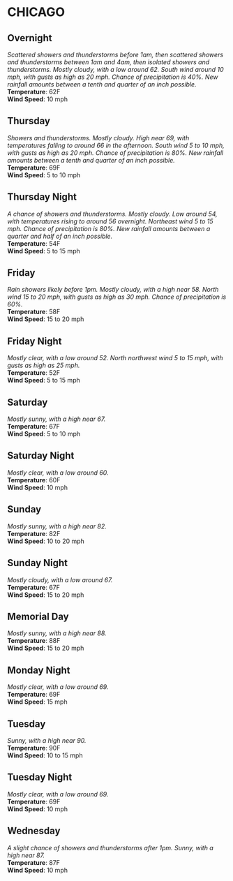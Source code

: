 # CHICAGO
## **Overnight**
*Scattered showers and thunderstorms before 1am, then scattered showers and thunderstorms between 1am and 4am, then isolated showers and thunderstorms. Mostly cloudy, with a low around 62. South wind around 10 mph, with gusts as high as 20 mph. Chance of precipitation is 40%. New rainfall amounts between a tenth and quarter of an inch possible.*  
**Temperature**: 62F  
**Wind Speed**: 10 mph  
  
## **Thursday**
*Showers and thunderstorms. Mostly cloudy. High near 69, with temperatures falling to around 66 in the afternoon. South wind 5 to 10 mph, with gusts as high as 20 mph. Chance of precipitation is 80%. New rainfall amounts between a tenth and quarter of an inch possible.*  
**Temperature**: 69F  
**Wind Speed**: 5 to 10 mph  
  
## **Thursday Night**
*A chance of showers and thunderstorms. Mostly cloudy. Low around 54, with temperatures rising to around 56 overnight. Northeast wind 5 to 15 mph. Chance of precipitation is 80%. New rainfall amounts between a quarter and half of an inch possible.*  
**Temperature**: 54F  
**Wind Speed**: 5 to 15 mph  
  
## **Friday**
*Rain showers likely before 1pm. Mostly cloudy, with a high near 58. North wind 15 to 20 mph, with gusts as high as 30 mph. Chance of precipitation is 60%.*  
**Temperature**: 58F  
**Wind Speed**: 15 to 20 mph  
  
## **Friday Night**
*Mostly clear, with a low around 52. North northwest wind 5 to 15 mph, with gusts as high as 25 mph.*  
**Temperature**: 52F  
**Wind Speed**: 5 to 15 mph  
  
## **Saturday**
*Mostly sunny, with a high near 67.*  
**Temperature**: 67F  
**Wind Speed**: 5 to 10 mph  
  
## **Saturday Night**
*Mostly clear, with a low around 60.*  
**Temperature**: 60F  
**Wind Speed**: 10 mph  
  
## **Sunday**
*Mostly sunny, with a high near 82.*  
**Temperature**: 82F  
**Wind Speed**: 10 to 20 mph  
  
## **Sunday Night**
*Mostly cloudy, with a low around 67.*  
**Temperature**: 67F  
**Wind Speed**: 15 to 20 mph  
  
## **Memorial Day**
*Mostly sunny, with a high near 88.*  
**Temperature**: 88F  
**Wind Speed**: 15 to 20 mph  
  
## **Monday Night**
*Mostly clear, with a low around 69.*  
**Temperature**: 69F  
**Wind Speed**: 15 mph  
  
## **Tuesday**
*Sunny, with a high near 90.*  
**Temperature**: 90F  
**Wind Speed**: 10 to 15 mph  
  
## **Tuesday Night**
*Mostly clear, with a low around 69.*  
**Temperature**: 69F  
**Wind Speed**: 10 mph  
  
## **Wednesday**
*A slight chance of showers and thunderstorms after 1pm. Sunny, with a high near 87.*  
**Temperature**: 87F  
**Wind Speed**: 10 mph  
  
